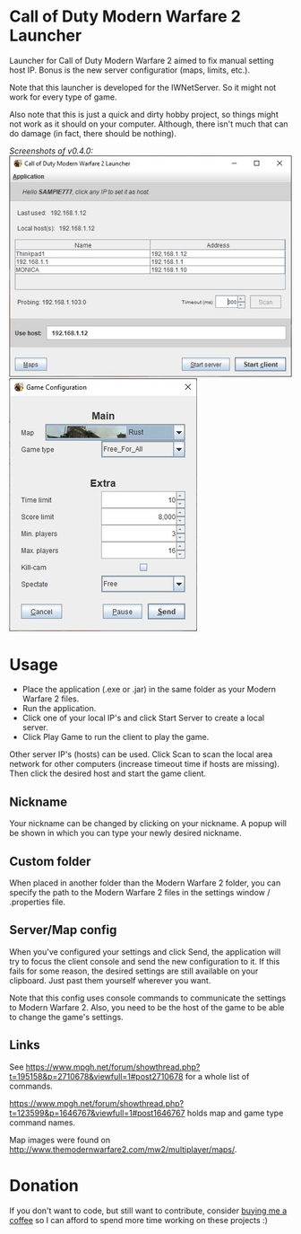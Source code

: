 # Call of Duty Modern Warfare 2 Launcher
Launcher for Call of Duty Modern Warfare 2 aimed to fix manual setting host IP. Bonus is the new server configuratior (maps, limits, etc.).

Note that this launcher is developed for the IWNetServer. So it might not work for every type of game.

Also note that this is just a quick and dirty hobby project, so things might not work as it should on your computer. Although, there isn't much that can do damage (in fact, there should be nothing). 

_Screenshots of v0.4.0:_
![Main window](img/main-window-v0.4.0.jpg)
![Map configuratior window](img/maps-window-v0.4.0.jpg)

# Usage

- Place the application (.exe or .jar) in the same folder as your Modern Warfare 2 files. 
- Run the application.
- Click one of your local IP's and click Start Server to create a local server.
- Click Play Game to run the client to play the game.

Other server IP's (hosts) can be used. Click Scan to scan the local area network for other computers (increase timeout time if hosts are missing). Then click the desired host and start the game client.

## Nickname

Your nickname can be changed by clicking on your nickname. A popup will be shown in which you can type your newly desired nickname. 

## Custom folder

When placed in another folder than the Modern Warfare 2 folder, you can specify the path to the Modern Warfare 2 files in the settings window / .properties file.

## Server/Map config

When you've configured your settings and click Send, the application will try to focus the client console and send the new configuration to it. If this fails for some reason, the desired settings are still available on your clipboard. Just past them yourself wherever you want.

Note that this config uses console commands to communicate the settings to Modern Warfare 2. Also, you need to be the host of the game to be able to change the game's settings. 

## Links

See https://www.mpgh.net/forum/showthread.php?t=195158&p=2710678&viewfull=1#post2710678 for a whole list of commands.

https://www.mpgh.net/forum/showthread.php?t=123599&p=1646767&viewfull=1#post1646767 holds map and game type command names.

Map images were found on http://www.themodernwarfare2.com/mw2/multiplayer/maps/.

# Donation

If you don't want to code, but still want to contribute, consider [buying me a coffee](https://www.buymeacoffee.com/sajansen) so I can afford to spend more time working on these projects :)
